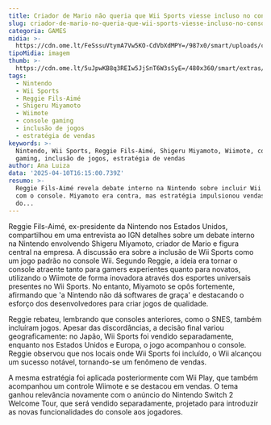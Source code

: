 ```yaml
---
title: Criador de Mario não queria que Wii Sports viesse incluso no console
slug: criador-de-mario-no-queria-que-wii-sports-viesse-incluso-no-console
categoria: GAMES
midia: >-
  https://cdn.ome.lt/FeSssuVtymA7Vw5KO-CdVbXdMPY=/987x0/smart/uploads/conteudo/fotos/imagem_2025-04-10_121337561.png
tipoMidia: imagem
thumb: >-
  https://cdn.ome.lt/5uJpwKB8q3REIw5JjSnT6W3sSyE=/480x360/smart/extras/conteudos/imagem_2025-04-10_121348728.png
tags:
  - Nintendo
  - Wii Sports
  - Reggie Fils-Aimé
  - Shigeru Miyamoto
  - Wiimote
  - console gaming
  - inclusão de jogos
  - estratégia de vendas
keywords: >-
  Nintendo, Wii Sports, Reggie Fils-Aimé, Shigeru Miyamoto, Wiimote, console
  gaming, inclusão de jogos, estratégia de vendas
author: Ana Luiza
data: '2025-04-10T16:15:00.739Z'
resumo: >-
  Reggie Fils-Aimé revela debate interno na Nintendo sobre incluir Wii Sports
  com o console. Miyamoto era contra, mas estratégia impulsionou vendas globais
  do...
---
```


Reggie Fils-Aimé, ex-presidente da Nintendo nos Estados Unidos, compartilhou em uma entrevista ao IGN detalhes sobre um debate interno na Nintendo envolvendo Shigeru Miyamoto, criador de Mario e figura central na empresa. A discussão era sobre a inclusão de Wii Sports como um jogo padrão no console Wii. Segundo Reggie, a ideia era tornar o console atraente tanto para gamers experientes quanto para novatos, utilizando o Wiimote de forma inovadora através dos esportes universais presentes no Wii Sports. No entanto, Miyamoto se opôs fortemente, afirmando que 'a Nintendo não dá softwares de graça' e destacando o esforço dos desenvolvedores para criar jogos de qualidade.

Reggie rebateu, lembrando que consoles anteriores, como o SNES, também incluíram jogos. Apesar das discordâncias, a decisão final variou geograficamente: no Japão, Wii Sports foi vendido separadamente, enquanto nos Estados Unidos e Europa, o jogo acompanhou o console. Reggie observou que nos locais onde Wii Sports foi incluído, o Wii alcançou um sucesso notável, tornando-se um fenômeno de vendas.

A mesma estratégia foi aplicada posteriormente com Wii Play, que também acompanhou um controle Wiimote e se destacou em vendas. O tema ganhou relevância novamente com o anúncio do Nintendo Switch 2 Welcome Tour, que será vendido separadamente, projetado para introduzir as novas funcionalidades do console aos jogadores.
